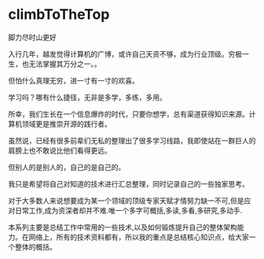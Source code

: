 # climbToTheTop

脚力尽时山更好

入行几年，越发觉得计算机的广博，或许自己天资不够，成为行业顶级。穷极一生，也无法掌握其万分之一。。

但怕什么真理无穷，进一寸有一寸的欢喜。

学习吗？哪有什么捷径，无非是多学，多练，多用。

所幸，我们生长在一个信息爆炸的时代，只要你想学，总有渠道获得知识来源。计算机领域更是推崇开源的践行者。

虽然说，已经有很多前辈们无私的整理出了很多学习线路，我即使站在一群巨人的肩膀上也不敢说比他们看得更远。

但别人的是别人的，自己的是自己的。

我只是希望将自己对知道的技术进行汇总整理，同时记录自己的一些独家思考。

对于大多数人来说想要成为某一个领域的顶级专家天赋才情努力缺一不可,但是应对日常工作,成为资深者却并不难.唯一个多字可概括,多读,多看,多研究,多动手.

本系列主要是总结工作中常用的一些技术,以及如何锻炼提升自己的整体架构能力。在网络上，所有的技术资料都有，所以我的重点是总结核心知识点，给大家一个整体的概括。



